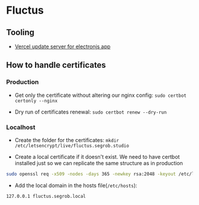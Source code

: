 # Fluctus

## Tooling

- [Vercel update server for electronjs app](https://github.com/kivS/fluctus-update-server)


## How to handle certificates

### Production

- Get only the certificate without altering our nginx config: `sudo certbot certonly --nginx`

- Dry run of certificates renewal: `sudo certbot renew --dry-run`

### Localhost 

- Create the folder for the certificates: `mkdir /etc/letsencrypt/live/fluctus.segrob.studio`

- Create a local certificate if it doesn't exist. We need to have certbot installed just so we can replicate the same structure as in production
```bash
sudo openssl req -x509 -nodes -days 365 -newkey rsa:2048 -keyout /etc/letsencrypt/live/fluctus.segrob.studio/privkey.pem -out /etc/letsencrypt/live/fluctus.segrob.studio/fullchain.pem
```

- Add the local domain in the hosts file(`/etc/hosts`): 

```
127.0.0.1 fluctus.segrob.local
```